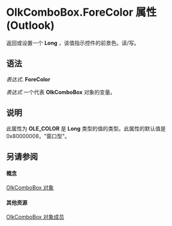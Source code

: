 
# OlkComboBox.ForeColor 属性 (Outlook)

返回或设置一个 **Long** ，该值指示控件的前景色。读/写。


## 语法

 _表达式_. **ForeColor**

 _表达式_ 一个代表 **OlkComboBox** 对象的变量。


## 说明

此属性为 **OLE_COLOR** 是 **Long** 类型的值的类型。此属性的默认值是 0x80000008，"窗口型"。


## 另请参阅


#### 概念


[OlkComboBox 对象](8d5e2f25-2962-af28-2523-b7b82473ea0a.md)
#### 其他资源


[OlkComboBox 对象成员](618de9e2-f5b9-40d9-239e-95aeb9dce092.md)